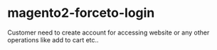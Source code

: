 # magento2-forceto-login
Customer need to create account for accessing website or any other operations like add to cart etc..
